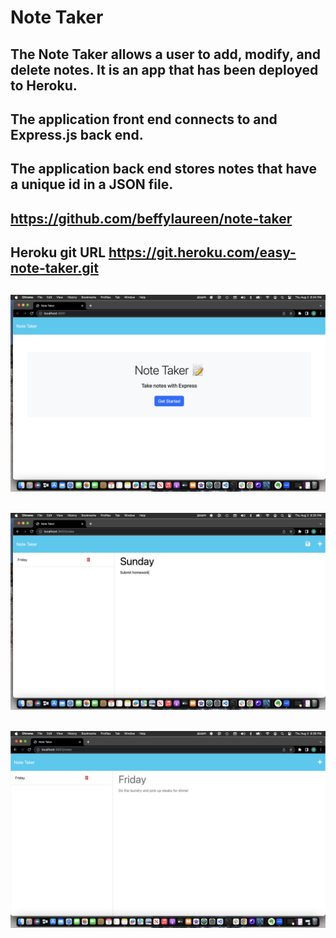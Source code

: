 # Note Taker

## The Note Taker allows a user to add, modify, and delete notes.  It is an app that has been deployed to Heroku.  

## The application front end connects to and Express.js back end.

## The application back end stores notes that have a unique id in a JSON file.

## https://github.com/beffylaureen/note-taker

## Heroku git URL  https://git.heroku.com/easy-note-taker.git


## <img src="./Assets/Screenshot 2023-08-03 at 8.34.38 PM.png" alt = "Finished Application"/>
## <img src="./Assets/Screenshot 2023-08-03 at 8.35.54 PM.png" alt = "Finished Application 2"/>
## <img src="./Assets/Screenshot 2023-08-03 at 8.39.21 PM.png" alt = "Finished Application 3"/>